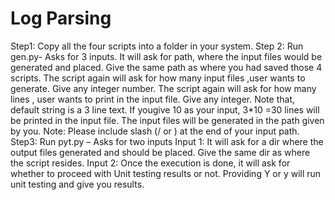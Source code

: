 # Log Parsing
Step1: Copy all the four scripts into a folder in your system.
Step 2: Run gen.py- Asks for 3 inputs.
    It will ask for path, where the input files would be generated and placed. Give the same path as where you had saved those 4 scripts.
    The script again will ask for how many input files ,user wants to generate. Give any integer number.
    The  script again will ask for how many lines , user wants to print in the input file. Give any integer. Note that, default string is     a 3 line text. If yougive 10 as your input, 3*10 =30 lines will be printed in the input file.
    The input files will be generated in the path given by you. Note: Please include slash (/ or \) at the end of your input path.
Step3: Run pyt.py – Asks for two inputs
    Input 1: It will ask for a dir where the output files generated and should be placed. Give the same dir as where the script resides.
    Input 2: Once the execution is done, it will ask for whether to proceed with Unit testing results or not. Providing Y or y will run       unit testing and give you results.
